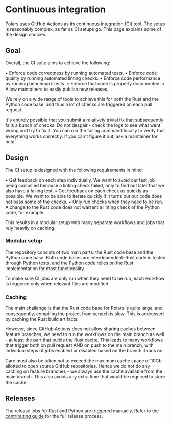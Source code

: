 # Continuous integration

Polars uses GitHub Actions as its continuous integration (CI) tool. The setup is reasonably complex, as far as CI setups go. This page explains some of the design choices.

## Goal

Overall, the CI suite aims to achieve the following:

• Enforce code correctness by running automated tests.
• Enforce code quality by running automated linting checks.
• Enforce code performance by running benchmark tests.
• Enforce that code is properly documented.
• Allow maintainers to easily publish new releases.

We rely on a wide range of tools to achieve this for both the Rust and the Python code base, and thus a lot of checks are triggered on each pull request.

It's entirely possible that you submit a relatively trivial fix that subsequently fails a bunch of checks. Do not despair - check the logs to see what went wrong and try to fix it. You can run the failing command locally to verify that everything works correctly. If you can't figure it out, ask a maintainer for help!

## Design

The CI setup is designed with the following requirements in mind:

• Get feedback on each step individually. We want to avoid our test job being cancelled because a linting check failed, only to find out later that we also have a failing test.
• Get feedback on each check as quickly as possible. We want to be able to iterate quickly if it turns out our code does not pass some of the checks.
• Only run checks when they need to be run. A change to the Rust code does not warrant a linting check of the Python code, for example.

This results in a modular setup with many separate workflows and jobs that rely heavily on caching.

### Modular setup

The repository consists of two main parts: the Rust code base and the Python code base. Both code bases are interdependent: Rust code is tested through Python tests, and the Python code relies on the Rust implementation for most functionality.

To make sure CI jobs are only run when they need to be run, each workflow is triggered only when relevant files are modified.

### Caching

The main challenge is that the Rust code base for Polars is quite large, and consequently, compiling the project from scratch is slow. This is addressed by caching the Rust build artifacts.

However, since GitHub Actions does not allow sharing caches between feature branches, we need to run the workflows on the main branch as well - at least the part that builds the Rust cache. This leads to many workflows that trigger both on pull request AND on push to the main branch, with individual steps of jobs enabled or disabled based on the branch it runs on.

Care must also be taken not to exceed the maximum cache space of 10Gb allotted to open source GitHub repositories. Hence we do not do any caching on feature branches - we always use the cache available from the main branch. This also avoids any extra time that would be required to store the cache.

## Releases

The release jobs for Rust and Python are triggered manually.
Refer to the [contributing guide](./index.md#release-flow) for the full release process.
